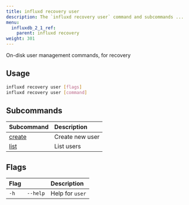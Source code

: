```yaml
---
title: influxd recovery user
description: The `influxd recovery user` command and subcommands ...
menu:
  influxdb_2_1_ref:
    parent: influxd recovery
weight: 301
---
```


On-disk user management commands, for recovery

## Usage
```sh
influxd recovery user [flags]
influxd recovery user [command]
```

## Subcommands
| Subcommand                                                           | Description     |
| :------------------------------------------------------------------- | :-------------- |
| [create](/influxdb/v2.1/reference/cli/influxd/recovery/user/create/) | Create new user |
| [list](/influxdb/v2.1/reference/cli/influxd/recovery/user/list/)     | List users      |

## Flags
| Flag |          | Description     |
| :--- | :------- | :-------------- |
| `-h` | `--help` | Help for `user` |